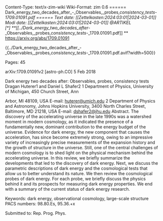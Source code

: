 Content-Type: text/x-zim-wiki
Wiki-Format: zim 0.6
====== Dark_energy_two_decades_after_-_Observables,_probes,_consistency_tests_-_1709.01091.pdf ======
Text date: [[Zettelkasten:2024:03:01|2024-03-01]] Modi date: [[Zettelkasten:2024:03:01|2024-03-01]]
@ARTIKEL  
[*] **[[../Dark_energy_two_decades_after_-_Observables,_probes,_consistency_tests_-_1709.01091.pdf]] **
https://arxiv.org/abs/1709.01091


{{../Dark_energy_two_decades_after_-_Observables,_probes,_consistency_tests_-_1709.01091.pdf.avif?width=500}}

Pages:           45


arXiv:1709.01091v2 [astro-ph.CO] 5 Feb 2018

Dark energy two decades after: Observables,
probes, consistency tests
Dragan Huterer1 and Daniel L Shafer2
1 Department of Physics, University of Michigan, 450 Church Street, Ann

Arbor, MI 48109, USA
E-mail: huterer@umich.edu
2 Department of Physics and Astronomy, Johns Hopkins University, 3400 North
Charles Street, Baltimore, MD 21218, USA
E-mail: dshafer2@jhu.edu
Abstract. The discovery of the accelerating universe in the late 1990s was
a watershed moment in modern cosmology, as it indicated the presence of a
fundamentally new, dominant contribution to the energy budget of the universe.
Evidence for dark energy, the new component that causes the acceleration, has
since become extremely strong, owing to an impressive variety of increasingly
precise measurements of the expansion history and the growth of structure in the
universe. Still, one of the central challenges of modern cosmology is to shed light
on the physical mechanism behind the accelerating universe. In this review, we
briefly summarize the developments that led to the discovery of dark energy. Next,
we discuss the parametric descriptions of dark energy and the cosmological tests
that allow us to better understand its nature. We then review the cosmological
probes of dark energy. For each probe, we briefly discuss the physics behind it
and its prospects for measuring dark energy properties. We end with a summary
of the current status of dark energy research.

Keywords: dark energy, observational cosmology, large-scale structure
PACS numbers: 98.80.Es, 95.36.+x

Submitted to: Rep. Prog. Phys.

